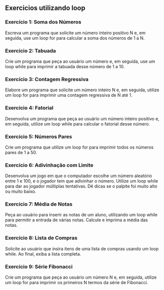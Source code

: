 ## Exercicios utilizando loop

### Exercício 1: Soma dos Números

Escreva um programa que solicite um número inteiro positivo N e, em seguida, use um loop for para calcular a soma dos números de 1 a N.

### Exercício 2: Tabuada

Crie um programa que peça ao usuário um número e, em seguida, use um loop while para imprimir a tabuada desse número de 1 a 10.

### Exercício 3: Contagem Regressiva

Elabore um programa que solicite um número inteiro N e, em seguida, utilize um loop for para imprimir uma contagem regressiva de N até 1.

### Exercício 4: Fatorial

Desenvolva um programa que peça ao usuário um número inteiro positivo e, em seguida, utilize um loop while para calcular o fatorial desse número.

### Exercício 5: Números Pares

Crie um programa que utilize um loop for para imprimir todos os números pares de 1 a 50.

### Exercício 6: Adivinhação com Limite

Desenvolva um jogo em que o computador escolhe um número aleatório entre 1 e 100, e o jogador tem que adivinhar o número. Utilize um loop while para dar ao jogador múltiplas tentativas. Dê dicas se o palpite foi muito alto ou muito baixo.

### Exercício 7: Média de Notas

Peça ao usuário para inserir as notas de um aluno, utilizando um loop while para permitir a entrada de várias notas. Calcule e imprima a média das notas.

### Exercício 8: Lista de Compras

Solicite ao usuário que insira itens de uma lista de compras usando um loop while. Ao final, exiba a lista completa.

### Exercício 9: Série Fibonacci

Crie um programa que peça ao usuário um número N e, em seguida, utilize um loop for para imprimir os primeiros N termos da série de Fibonacci.
